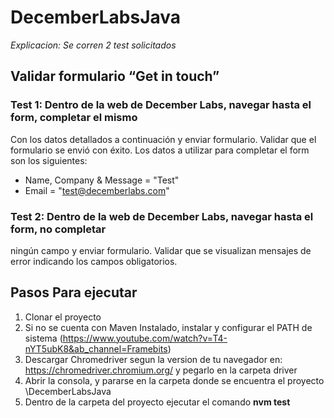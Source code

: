 # DecemberLabsJava

_Explicacion: Se corren 2 test solicitados_

## Validar formulario “Get in touch”

### Test 1: Dentro de la web de December Labs, navegar hasta el form, completar el mismo
Con los datos detallados a continuación y enviar formulario. Validar que el
formulario se envió con éxito. Los datos a utilizar para completar el form son los
siguientes:
* Name, Company & Message = "Test"
* Email = "test@decemberlabs.com"

### Test 2: Dentro de la web de December Labs, navegar hasta el form, no completar
ningún campo y enviar formulario. Validar que se visualizan mensajes de error
indicando los campos obligatorios.


## Pasos Para ejecutar

1) Clonar el proyecto 
2) Si no se cuenta con Maven Instalado, instalar y configurar el PATH de sistema (https://www.youtube.com/watch?v=T4-nYT5ubK8&ab_channel=Framebits)
3) Descargar Chromedriver segun la version de tu navegador en: https://chromedriver.chromium.org/ y pegarlo en la carpeta driver
4) Abrir la consola, y pararse en la carpeta donde se encuentra el proyecto \DecemberLabsJava
5) Dentro de la carpeta del proyecto ejecutar el comando **nvm test**
 
